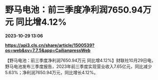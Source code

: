 # 野马电池：前三季度净利润7650.94万元 同比增4.12%

**2023-10-29 13:06**

**https://api3.cls.cn/share/article/1500539?os=web&sv=7.7.5&app=CailianpressWeb**

【野马电池：前三季度净利润7650.94万元 同比增4.12%】财联社10月29日电，野马电池发布三季度报告，2023年前三季度实现营业收入7.65亿元，同比减少5.63%；净利润7650.94万元，同比增长4.12%。